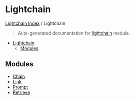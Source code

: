 # Lightchain

[Lightchain Index](../README.md#lightchain-index) /
Lightchain

> Auto-generated documentation for [lightchain](../../lightchain/__init__.py) module.

- [Lightchain](#lightchain)
  - [Modules](#modules)

## Modules

- [Chain](./chain.md)
- [Link](link/index.md)
- [Prompt](./prompt.md)
- [Retrieve](retrieve/index.md)
